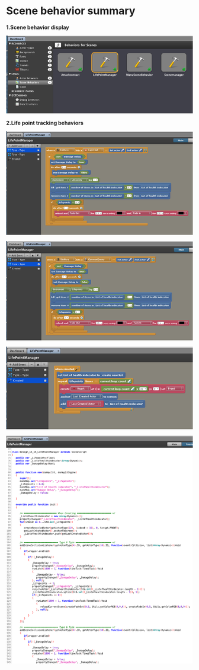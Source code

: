 # Scene behavior summary

**1.Scene behavior display**

![Scene behaviors display](Scene2scenebehaviors.png)

**2.Life point tracking behaviors**

![Life point tracker1](Scene2Lifepoint1.png)

![Life point tracker2](Scene2lifepoint2.png)

![Life point tracker3](Scene2lifepoint3.png)

![Life point tracker code view](Scene2lifepointmanager.png)

